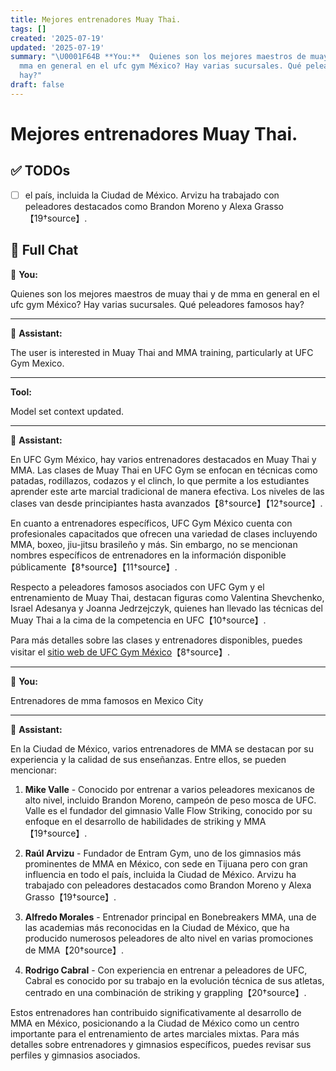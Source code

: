 ```yaml
---
title: Mejores entrenadores Muay Thai.
tags: []
created: '2025-07-19'
updated: '2025-07-19'
summary: "\U0001F64B **You:**  Quienes son los mejores maestros de muay thai y de
  mma en general en el ufc gym México? Hay varias sucursales. Qué peleadores famosos
  hay?"
draft: false
---
```


# Mejores entrenadores Muay Thai.

## ✅ TODOs
- [ ] el país, incluida la Ciudad de México. Arvizu ha trabajado con peleadores destacados como Brandon Moreno y Alexa Grasso【19†source】.

## 🧠 Full Chat

🙋 **You:**

Quienes son los mejores maestros de muay thai y de mma en general en el ufc gym México? Hay varias sucursales. Qué peleadores famosos hay?

---

🤖 **Assistant:**

The user is interested in Muay Thai and MMA training, particularly at UFC Gym Mexico.

---

**Tool:**

Model set context updated.

---

🤖 **Assistant:**

En UFC Gym México, hay varios entrenadores destacados en Muay Thai y MMA. Las clases de Muay Thai en UFC Gym se enfocan en técnicas como patadas, rodillazos, codazos y el clinch, lo que permite a los estudiantes aprender este arte marcial tradicional de manera efectiva. Los niveles de las clases van desde principiantes hasta avanzados【8†source】【12†source】.

En cuanto a entrenadores específicos, UFC Gym México cuenta con profesionales capacitados que ofrecen una variedad de clases incluyendo MMA, boxeo, jiu-jitsu brasileño y más. Sin embargo, no se mencionan nombres específicos de entrenadores en la información disponible públicamente【8†source】【11†source】.

Respecto a peleadores famosos asociados con UFC Gym y el entrenamiento de Muay Thai, destacan figuras como Valentina Shevchenko, Israel Adesanya y Joanna Jedrzejczyk, quienes han llevado las técnicas del Muay Thai a la cima de la competencia en UFC【10†source】.

Para más detalles sobre las clases y entrenadores disponibles, puedes visitar el [sitio web de UFC Gym México](https://ufcgym.mx/)【8†source】.

---

🙋 **You:**

Entrenadores de mma famosos en Mexico City

---

🤖 **Assistant:**

En la Ciudad de México, varios entrenadores de MMA se destacan por su experiencia y la calidad de sus enseñanzas. Entre ellos, se pueden mencionar:

1. **Mike Valle** - Conocido por entrenar a varios peleadores mexicanos de alto nivel, incluido Brandon Moreno, campeón de peso mosca de UFC. Valle es el fundador del gimnasio Valle Flow Striking, conocido por su enfoque en el desarrollo de habilidades de striking y MMA【19†source】.

2. **Raúl Arvizu** - Fundador de Entram Gym, uno de los gimnasios más prominentes de MMA en México, con sede en Tijuana pero con gran influencia en todo el país, incluida la Ciudad de México. Arvizu ha trabajado con peleadores destacados como Brandon Moreno y Alexa Grasso【19†source】.

3. **Alfredo Morales** - Entrenador principal en Bonebreakers MMA, una de las academias más reconocidas en la Ciudad de México, que ha producido numerosos peleadores de alto nivel en varias promociones de MMA【20†source】.

4. **Rodrigo Cabral** - Con experiencia en entrenar a peleadores de UFC, Cabral es conocido por su trabajo en la evolución técnica de sus atletas, centrado en una combinación de striking y grappling【20†source】.

Estos entrenadores han contribuido significativamente al desarrollo de MMA en México, posicionando a la Ciudad de México como un centro importante para el entrenamiento de artes marciales mixtas. Para más detalles sobre entrenadores y gimnasios específicos, puedes revisar sus perfiles y gimnasios asociados.